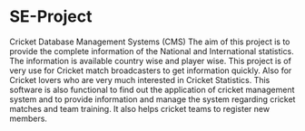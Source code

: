 # SE-Project
Cricket Database Management Systems (CMS)
The aim of this project is to provide the complete information of the National and International statistics. 
The information is available country wise and player wise.
This project is of very use for Cricket match broadcasters to get information quickly. Also for Cricket lovers who are very much interested in Cricket Statistics.
This software is also functional to find out the application of cricket management system and to provide information and manage the system regarding cricket matches and team training. It also helps cricket teams to register new members.  
